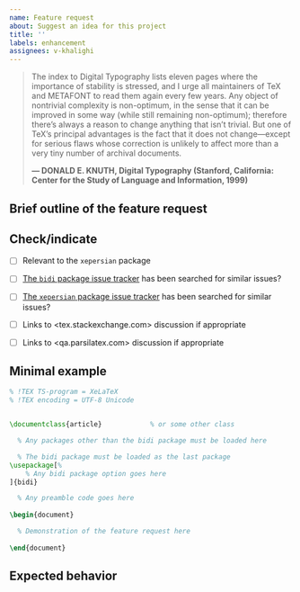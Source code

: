```yaml
---
name: Feature request
about: Suggest an idea for this project
title: ''
labels: enhancement
assignees: v-khalighi
---
```


> The index to Digital Typography lists eleven pages where the importance of stability is stressed, and I urge all maintainers of TeX and METAFONT to read them again every few years. Any object of nontrivial complexity is non-optimum, in the sense that it can be improved in some way (while still remaining non-optimum); therefore there’s always a reason to change anything that isn’t trivial. But one of TeX’s principal advantages is the fact that it does not change—except for serious flaws whose correction is unlikely to affect more than a very tiny number of archival documents.
> 
> **— DONALD E. KNUTH, Digital Typography (Stanford, California: Center for the Study of Language and Information, 1999)**

<!---
!! Please fill out all sections !!
-->

## Brief outline of the feature request


## Check/indicate
- [ ] Relevant to the `xepersian` package
- [ ] [The `bidi` package issue tracker](https://github.com/xepersian/bidi/issues) has been searched for similar issues?
- [ ] [The `xepersian` package issue tracker](https://github.com/xepersian/xepersian/issues) has been searched for similar issues?
- [ ] Links to <tex.stackexchange.com> discussion if appropriate
- [ ] Links to <qa.parsilatex.com> discussion if appropriate




## Minimal example 

```tex
% !TEX TS-program = XeLaTeX
% !TEX encoding = UTF-8 Unicode


\documentclass{article}            % or some other class

  % Any packages other than the bidi package must be loaded here

  % The bidi package must be loaded as the last package
\usepackage[%
    % Any bidi package option goes here
]{bidi}

  % Any preamble code goes here
  
\begin{document}

  % Demonstration of the feature request here
  
\end{document}
```

## Expected behavior
